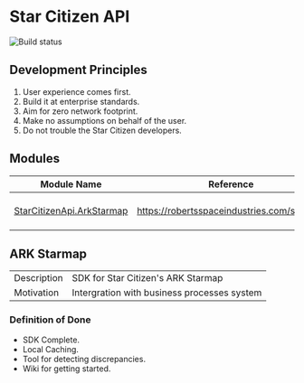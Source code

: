 # Star Citizen API

![Build status](https://ci.appveyor.com/api/projects/status/32pxjo4lkh5h3peq?svg=true)

## Development Principles

1. User experience comes first.
2. Build it at enterprise standards.
3. Aim for zero network footprint.
4. Make no assumptions on behalf of the user.
5. Do not trouble the Star Citizen developers.

## Modules

| Module Name                               | Reference                                  | Status                        |
|-------------------------------------------|--------------------------------------------|-------------------------------|
| [StarCitizenApi.ArkStarmap](#ark-starmap) | https://robertsspaceindustries.com/starmap | Discrepancy Tool Development  |

## ARK Starmap

|                    |                                             |
|--------------------|---------------------------------------------|
| Description        | SDK for Star Citizen's ARK Starmap          |
| Motivation         | Intergration with business processes system |

### Definition of Done

* SDK Complete.
* Local Caching.
* Tool for detecting discrepancies.
* Wiki for getting started.

